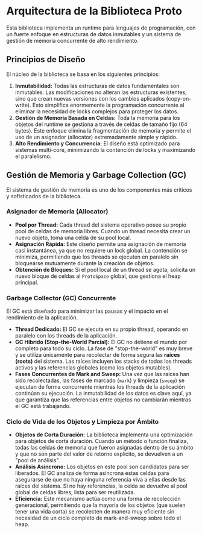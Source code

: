 # Arquitectura de la Biblioteca Proto

Esta biblioteca implementa un runtime para lenguajes de programación, con un fuerte enfoque en estructuras de datos inmutables y un sistema de gestión de memoria concurrente de alto rendimiento.

## Principios de Diseño

El núcleo de la biblioteca se basa en los siguientes principios:

1.  **Inmutabilidad:** Todas las estructuras de datos fundamentales son inmutables. Las modificaciones no alteran las estructuras existentes, sino que crean nuevas versiones con los cambios aplicados (copy-on-write). Esto simplifica enormemente la programación concurrente al eliminar la necesidad de locks complejos para proteger los datos.
2.  **Gestión de Memoria Basada en Celdas:** Toda la memoria para los objetos del runtime se gestiona a través de celdas de tamaño fijo (64 bytes). Este enfoque elimina la fragmentación de memoria y permite el uso de un asignador (allocator) extremadamente simple y rápido.
3.  **Alto Rendimiento y Concurrencia:** El diseño está optimizado para sistemas multi-core, minimizando la contención de locks y maximizando el paralelismo.

## Gestión de Memoria y Garbage Collection (GC)

El sistema de gestión de memoria es uno de los componentes más críticos y sofisticados de la biblioteca.

### Asignador de Memoria (Allocator)

-   **Pool por Thread:** Cada thread del sistema operativo posee su propio pool de celdas de memoria libres. Cuando un thread necesita crear un nuevo objeto, toma una celda de su pool local.
-   **Asignación Rápida:** Este diseño permite una asignación de memoria casi instantánea, ya que no requiere un lock global. La contención se minimiza, permitiendo que los threads se ejecuten en paralelo sin bloquearse mutuamente durante la creación de objetos.
-   **Obtención de Bloques:** Si el pool local de un thread se agota, solicita un nuevo bloque de celdas al `ProtoSpace` global, que gestiona el heap principal.

### Garbage Collector (GC) Concurrente

El GC está diseñado para minimizar las pausas y el impacto en el rendimiento de la aplicación.

-   **Thread Dedicado:** El GC se ejecuta en su propio thread, operando en paralelo con los threads de la aplicación.
-   **GC Híbrido (Stop-the-World Parcial):** El GC no detiene el mundo por completo para todo su ciclo. La fase de "stop-the-world" es muy breve y se utiliza únicamente para recolectar de forma segura las **raíces (roots)** del sistema. Las raíces incluyen los stacks de todos los threads activos y las referencias globales (como los objetos mutables).
-   **Fases Concurrentes de Mark and Sweep:** Una vez que las raíces han sido recolectadas, las fases de marcado (`mark`) y limpieza (`sweep`) se ejecutan de forma concurrente mientras los threads de la aplicación continúan su ejecución. La inmutabilidad de los datos es clave aquí, ya que garantiza que las referencias entre objetos no cambiarán mientras el GC está trabajando.

### Ciclo de Vida de los Objetos y Limpieza por Ámbito

-   **Objetos de Corta Duración:** La biblioteca implementa una optimización para objetos de corta duración. Cuando un método o función finaliza, todas las celdas de memoria que fueron asignadas dentro de su ámbito y que no son parte del valor de retorno explícito, se devuelven a un "pool de análisis".
-   **Análisis Asíncrono:** Los objetos en este pool son candidatos para ser liberados. El GC analiza de forma asíncrona estas celdas para asegurarse de que no haya ninguna referencia viva a ellas desde las raíces del sistema. Si no hay referencias, la celda se devuelve al pool global de celdas libres, lista para ser reutilizada.
-   **Eficiencia:** Este mecanismo actúa como una forma de recolección generacional, permitiendo que la mayoría de los objetos (que suelen tener una vida corta) se recolecten de manera muy eficiente sin necesidad de un ciclo completo de mark-and-sweep sobre todo el heap.
